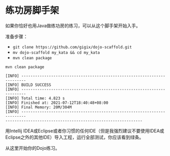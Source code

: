# 练功房脚手架

如果你恰好也用Java做练功房的练习，可以从这个脚手架开始入手。

准备步骤：

* `git clone https://github.com/gigix/dojo-scaffold.git`
* `mv dojo-scaffold my_kata && cd my_kata`
* `mvn clean package`

```
mvn clean package

[INFO] ------------------------------------------------------------------------
[INFO] BUILD SUCCESS
[INFO] ------------------------------------------------------------------------
[INFO] Total time: 4.823 s
[INFO] Finished at: 2021-07-12T18:40:48+08:00
[INFO] Final Memory: 20M/304M
[INFO] ------------------------------------------------------------------------
------------------------------------------------------------

```

用Intellij IDEA或Eclipse或者你习惯的任何IDE（但是我强烈建议不要使用IDEA或Eclipse之外的其他IDE）导入工程，运行全部测试，你应该看到绿条。

从这里开始你的Dojo练习。
